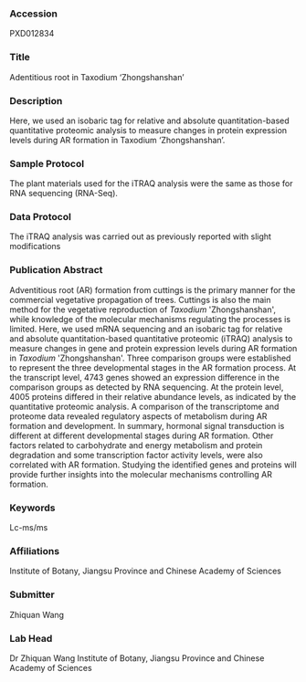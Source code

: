 ### Accession
PXD012834

### Title
Adentitious root in Taxodium ‘Zhongshanshan’

### Description
Here, we used an isobaric tag for relative and absolute quantitation-based quantitative proteomic analysis to measure changes in protein expression levels during AR formation in Taxodium ‘Zhongshanshan’.

### Sample Protocol
The plant materials used for the iTRAQ analysis were the same as those for RNA sequencing (RNA-Seq).

### Data Protocol
The iTRAQ analysis was carried out as previously reported with slight modifications

### Publication Abstract
Adventitious root (AR) formation from cuttings is the primary manner for the commercial vegetative propagation of trees. Cuttings is also the main method for the vegetative reproduction of <i>Taxodium</i> 'Zhongshanshan', while knowledge of the molecular mechanisms regulating the processes is limited. Here, we used mRNA sequencing and an isobaric tag for relative and absolute quantitation-based quantitative proteomic (iTRAQ) analysis to measure changes in gene and protein expression levels during AR formation in <i>Taxodium</i> 'Zhongshanshan'. Three comparison groups were established to represent the three developmental stages in the AR formation process. At the transcript level, 4743 genes showed an expression difference in the comparison groups as detected by RNA sequencing. At the protein level, 4005 proteins differed in their relative abundance levels, as indicated by the quantitative proteomic analysis. A comparison of the transcriptome and proteome data revealed regulatory aspects of metabolism during AR formation and development. In summary, hormonal signal transduction is different at different developmental stages during AR formation. Other factors related to carbohydrate and energy metabolism and protein degradation and some transcription factor activity levels, were also correlated with AR formation. Studying the identified genes and proteins will provide further insights into the molecular mechanisms controlling AR formation.

### Keywords
Lc-ms/ms

### Affiliations
Institute of Botany, Jiangsu Province and Chinese Academy of Sciences

### Submitter
Zhiquan Wang

### Lab Head
Dr Zhiquan Wang
Institute of Botany, Jiangsu Province and Chinese Academy of Sciences


